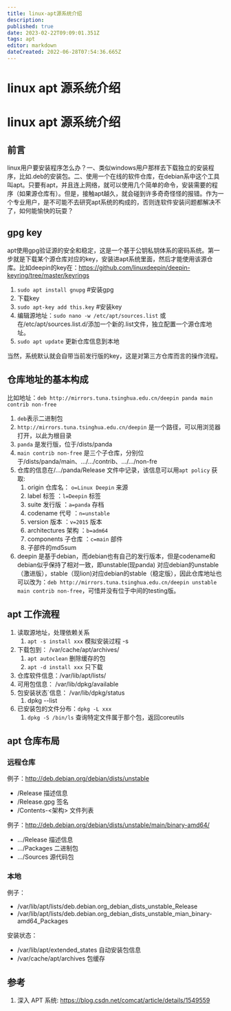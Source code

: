 ```yaml
---
title: linux-apt源系统介绍
description: 
published: true
date: 2023-02-22T09:09:01.351Z
tags: apt
editor: markdown
dateCreated: 2022-06-28T07:54:36.665Z
---
```


# linux apt 源系统介绍
# linux apt 源系统介绍

## 前言

linux用户要安装程序怎么办？一、类似windows用户那样去下载独立的安装程序，比如.deb的安装包。二、使用一个在线的软件仓库，在debian系中这个工具叫apt。只要有apt，并且连上网络，就可以使用几个简单的命令，安装需要的程序（如果源仓库有）。但是，接触apt越久，就会碰到许多奇奇怪怪的报错。作为一个专业用户，是不可能不去研究apt系统的构成的，否则连软件安装问题都解决不了，如何能愉快的玩耍？

## gpg key

apt使用gpg验证源的安全和稳定，这是一个基于公钥私钥体系的密码系统。第一步就是下载某个源仓库对应的key，安装进apt系统里面，然后才能使用该源仓库。比如deepin的key在：<https://github.com/linuxdeepin/deepin-keyring/tree/master/keyrings>

1. `sudo apt install gnupg` #安装gpg
2. 下载key
3. `sudo apt-key add this.key`  #安装key
4. 编辑源地址：`sudo nano -w /etc/apt/sources.list` 或在/etc/apt/sources.list.d/添加一个新的.list文件，独立配置一个源仓库地址。
5. `sudo apt update` 更新仓库信息到本地

当然，系统默认就会自带当前发行版的key，这是对第三方仓库而言的操作流程。

## 仓库地址的基本构成

比如地址：`deb http://mirrors.tuna.tsinghua.edu.cn/deepin panda main contrib non-free` 

1. `deb`表示二进制包
2. `http://mirrors.tuna.tsinghua.edu.cn/deepin` 是一个路径，可以用浏览器打开，以此为根目录
3. `panda` 是发行版，位于/dists/panda
4. `main contrib non-free` 是三个子仓库，分别位于/dists/panda/main、.../.../contrib、.../.../non-fre
5. 仓库的信息在/.../panda/Release 文件中记录，该信息可以用`apt policy` 获取:
   1. origin 仓库名： `o=Linux Deepin` 来源
   2. label 标签 ：`l=Deepin` 标签
   3. suite 发行版 ：`a=panda` 存档
   4. codename 代号 ：`n=unstable` 
   5. version 版本 ：`v=2015` 版本
   6. architectures 架构 ：`b=adm64`
   7. components 子仓库 ：`c=main` 部件
   8. 子部件的md5sum
6. deepin 是基于debian，而debian也有自己的发行版本，但是codename和debian似乎保持了相对一致，即unstable(现panda) 对应debian的unstable（激进版），stable（现lion)对应debian的stable（稳定版），因此仓库地址也可以改为：`deb http://mirrors.tuna.tsinghua.edu.cn/deepin unstable main contrib non-free`，可惜并没有位于中间的testing版。

## apt 工作流程

1. 读取源地址，处理依赖关系
   1. `apt -s install xxx` 模拟安装过程 -s
2. 下载包到： /var/cache/apt/archives/
   1. `apt autoclean` 删除缓存的包
   2. `apt -d install xxx` 只下载
3. 仓库软件信息：/var/lib/apt/lists/
4. 可用包信息： /var/lib/dpkg/available
5. 包安装状态`信息： /var/lib/dpkg/status
   1. dpkg --list
6. 已安装包的文件分布：`dpkg -L xxx`
   1. `dpkg -S /bin/ls` 查询特定文件属于那个包，返回coreutils

## apt 仓库布局

### 远程仓库

例子：http://deb.debian.org/debian/dists/unstable

- /Release 描述信息
- /Release.gpg 签名
- /Contents-<架构> 文件列表

例子：http://deb.debian.org/debian/dists/unstable/main/binary-amd64/

- .../Release 描述信息
- .../Packages 二进制包
- .../Sources 源代码包

### 本地

例子：

- /var/lib/apt/lists/deb.debian.org_debian_dists_unstable_Release
- /var/lib/apt/lists/deb.debian.org_debian_dists_unstable_mian_binary-amd64_Packages

安装状态：

- /var/lib/apt/extended_states 自动安装包信息
- /var/cache/apt/archives    包缓存


## 参考

1. 深入 APT 系统: <https://blog.csdn.net/comcat/article/details/1549559>